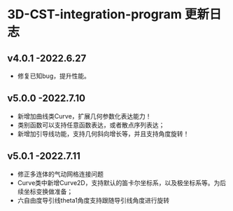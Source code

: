 # 3D-CST-integration-program 更新日志

## v4.0.1 -2022.6.27

- 修复已知bug，提升性能。

## v5.0.0 -2022.7.10

- 新增加曲线类Curve，扩展几何参数化表达能力！
- 类别函数可以支持任意函数表达，或者散点序列表达；
- 新增加引导线功能，支持几何斜向增长等，并且支持角度旋转！

## v5.0.1 -2022.7.11

- 修正多连体的气动网格连接问题
- Curve类中新增Curve2D，支持默认的笛卡尔坐标系，以及极坐标系等。为后续坐标变换做准备；
- 六自由度导引线theta1角度支持跟随导引线角度进行旋转
